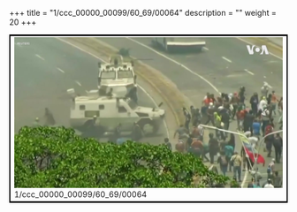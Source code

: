 +++
title = "1/ccc_00000_00099/60_69/00064"
description = ""
weight = 20
+++

<table style="border:2px solid black;max-width:800px;max-height:800px;" 
><tr><td>
<img class="center-fit-jpg"
src="/jpg_/aaa_20190430_NxaOmWaI8sI_00063.jpg">
1/ccc_00000_00099/60_69/00064
</img></td></tr></table>
